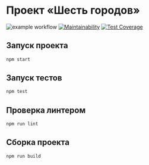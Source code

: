 # Проект «Шесть городов»

![example workflow](https://github.com/rook-a/1506667-six-cities-9/actions/workflows/test-coverage.yml/badge.svg) [![Maintainability](https://api.codeclimate.com/v1/badges/5e90f9f936a579e7f120/maintainability)](https://codeclimate.com/github/rook-a/1506667-six-cities-9/maintainability) [![Test Coverage](https://api.codeclimate.com/v1/badges/5e90f9f936a579e7f120/test_coverage)](https://codeclimate.com/github/rook-a/1506667-six-cities-9/test_coverage)


## Запуск проекта

```bash
npm start
```

## Запуск тестов

```bash
npm test
```

## Проверка линтером

```bash
npm run lint
```

## Сборка проекта

```bash
npm run build
```
